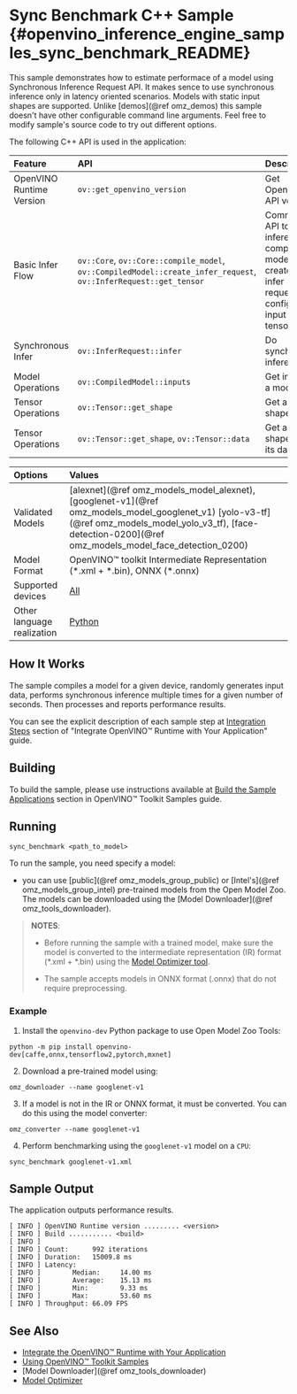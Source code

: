 # Sync Benchmark C++ Sample {#openvino_inference_engine_samples_sync_benchmark_README}

This sample demonstrates how to estimate performace of a model using Synchronous Inference Request API. It makes sence to use synchronous inference only in latency oriented scenarios. Models with static input shapes are supported. Unlike [demos](@ref omz_demos) this sample doesn't have other configurable command line arguments. Feel free to modify sample's source code to try out different options.

The following C++ API is used in the application:

| Feature | API | Description |
| :--- | :--- | :--- |
| OpenVINO Runtime Version | `ov::get_openvino_version` | Get Openvino API version |
| Basic Infer Flow | `ov::Core`, `ov::Core::compile_model`, `ov::CompiledModel::create_infer_request`, `ov::InferRequest::get_tensor` | Common API to do inference: compile a model, create an infer request, configure input tensors |
| Synchronous Infer | `ov::InferRequest::infer` | Do synchronous inference |
| Model Operations | `ov::CompiledModel::inputs` | Get inputs of a model |
| Tensor Operations | `ov::Tensor::get_shape` | Get a tensor shape |
| Tensor Operations | `ov::Tensor::get_shape`, `ov::Tensor::data` | Get a tensor shape and its data. |

| Options | Values |
| :--- | :--- |
| Validated Models | [alexnet](@ref omz_models_model_alexnet), [googlenet-v1](@ref omz_models_model_googlenet_v1) [yolo-v3-tf](@ref omz_models_model_yolo_v3_tf), [face-detection-0200](@ref omz_models_model_face_detection_0200) |
| Model Format | OpenVINO™ toolkit Intermediate Representation (\*.xml + \*.bin), ONNX (\*.onnx) |
| Supported devices | [All](../../../../docs/OV_Runtime_UG/supported_plugins/Supported_Devices.md) |
| Other language realization | [Python](../../../python/benchmark/sync_benchmark/README.md) |

## How It Works

The sample compiles a model for a given device, randomly generates input data, performs synchronous inference multiple times for a given number of seconds. Then processes and reports performance results.

You can see the explicit description of
each sample step at [Integration Steps](../../../../docs/OV_Runtime_UG/integrate_with_your_application.md) section of "Integrate OpenVINO™ Runtime with Your Application" guide.

## Building

To build the sample, please use instructions available at [Build the Sample Applications](../../../../docs/OV_Runtime_UG/Samples_Overview.md) section in OpenVINO™ Toolkit Samples guide.

## Running

```
sync_benchmark <path_to_model>
```

To run the sample, you need specify a model:

- you can use [public](@ref omz_models_group_public) or [Intel's](@ref omz_models_group_intel) pre-trained models from the Open Model Zoo. The models can be downloaded using the [Model Downloader](@ref omz_tools_downloader).

> **NOTES**:
>
> - Before running the sample with a trained model, make sure the model is converted to the intermediate representation (IR) format (\*.xml + \*.bin) using the [Model Optimizer tool](../../../../docs/MO_DG/Deep_Learning_Model_Optimizer_DevGuide.md).
>
> - The sample accepts models in ONNX format (.onnx) that do not require preprocessing.

### Example

1. Install the `openvino-dev` Python package to use Open Model Zoo Tools:

```
python -m pip install openvino-dev[caffe,onnx,tensorflow2,pytorch,mxnet]
```

2. Download a pre-trained model using:

```
omz_downloader --name googlenet-v1
```

3. If a model is not in the IR or ONNX format, it must be converted. You can do this using the model converter:

```
omz_converter --name googlenet-v1
```

4. Perform benchmarking using the `googlenet-v1` model on a `CPU`:

```
sync_benchmark googlenet-v1.xml
```

## Sample Output

The application outputs performance results.

```
[ INFO ] OpenVINO Runtime version ......... <version>
[ INFO ] Build ........... <build>
[ INFO ]
[ INFO ] Count:      992 iterations
[ INFO ] Duration:   15009.8 ms
[ INFO ] Latency:
[ INFO ]        Median:     14.00 ms
[ INFO ]        Average:    15.13 ms
[ INFO ]        Min:        9.33 ms
[ INFO ]        Max:        53.60 ms
[ INFO ] Throughput: 66.09 FPS
```

## See Also

- [Integrate the OpenVINO™ Runtime with Your Application](../../../../docs/OV_Runtime_UG/integrate_with_your_application.md)
- [Using OpenVINO™ Toolkit Samples](../../../../docs/OV_Runtime_UG/Samples_Overview.md)
- [Model Downloader](@ref omz_tools_downloader)
- [Model Optimizer](../../../../docs/MO_DG/Deep_Learning_Model_Optimizer_DevGuide.md)
